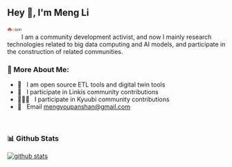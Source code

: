 ## Hey 👋, I'm Meng Li
<a href='https://blog.csdn.net/qq_19968255?type=blog'><img align='left' alt="csdn" src="img/csdn.png" height='18px'/></a>
<br/>
I am a community development activist, and now I mainly research technologies related to big data computing and AI models, and participate in the construction of related communities.
<br/>


### 🧐 More About Me:

- 🔭 &nbsp; I am open source ETL tools and digital twin tools
- 🤝 &nbsp; I participate in Linkis community contributions
- 👨🏻‍💻 &nbsp; I participate in Kyuubi community contributions
- 🎨 &nbsp; Email mengyoupanshan@gmail.com
<br>


### 📊 Github Stats
<a href=''>

![github stats](https://github-readme-stats.vercel.app/api?username=Dlimeng&show_icons=true)

</a>

<br>

